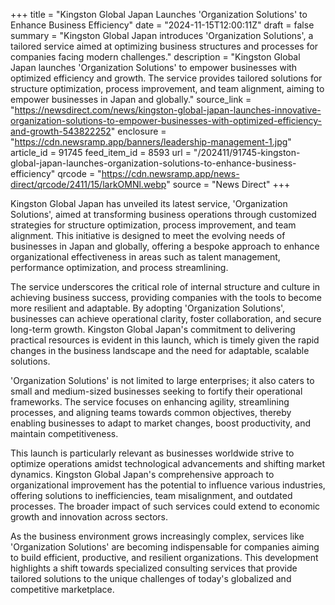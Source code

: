 +++
title = "Kingston Global Japan Launches 'Organization Solutions' to Enhance Business Efficiency"
date = "2024-11-15T12:00:11Z"
draft = false
summary = "Kingston Global Japan introduces 'Organization Solutions', a tailored service aimed at optimizing business structures and processes for companies facing modern challenges."
description = "Kingston Global Japan launches 'Organization Solutions' to empower businesses with optimized efficiency and growth. The service provides tailored solutions for structure optimization, process improvement, and team alignment, aiming to empower businesses in Japan and globally."
source_link = "https://newsdirect.com/news/kingston-global-japan-launches-innovative-organization-solutions-to-empower-businesses-with-optimized-efficiency-and-growth-543822252"
enclosure = "https://cdn.newsramp.app/banners/leadership-management-1.jpg"
article_id = 91745
feed_item_id = 8593
url = "/202411/91745-kingston-global-japan-launches-organization-solutions-to-enhance-business-efficiency"
qrcode = "https://cdn.newsramp.app/news-direct/qrcode/2411/15/larkOMNl.webp"
source = "News Direct"
+++

<p>Kingston Global Japan has unveiled its latest service, 'Organization Solutions', aimed at transforming business operations through customized strategies for structure optimization, process improvement, and team alignment. This initiative is designed to meet the evolving needs of businesses in Japan and globally, offering a bespoke approach to enhance organizational effectiveness in areas such as talent management, performance optimization, and process streamlining.</p><p>The service underscores the critical role of internal structure and culture in achieving business success, providing companies with the tools to become more resilient and adaptable. By adopting 'Organization Solutions', businesses can achieve operational clarity, foster collaboration, and secure long-term growth. Kingston Global Japan's commitment to delivering practical resources is evident in this launch, which is timely given the rapid changes in the business landscape and the need for adaptable, scalable solutions.</p><p>'Organization Solutions' is not limited to large enterprises; it also caters to small and medium-sized businesses seeking to fortify their operational frameworks. The service focuses on enhancing agility, streamlining processes, and aligning teams towards common objectives, thereby enabling businesses to adapt to market changes, boost productivity, and maintain competitiveness.</p><p>This launch is particularly relevant as businesses worldwide strive to optimize operations amidst technological advancements and shifting market dynamics. Kingston Global Japan's comprehensive approach to organizational improvement has the potential to influence various industries, offering solutions to inefficiencies, team misalignment, and outdated processes. The broader impact of such services could extend to economic growth and innovation across sectors.</p><p>As the business environment grows increasingly complex, services like 'Organization Solutions' are becoming indispensable for companies aiming to build efficient, productive, and resilient organizations. This development highlights a shift towards specialized consulting services that provide tailored solutions to the unique challenges of today's globalized and competitive marketplace.</p>